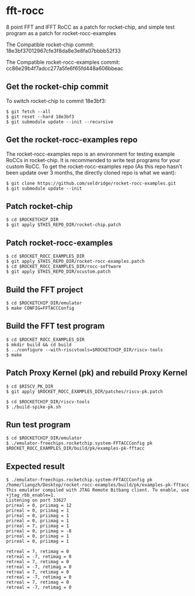 # fft-rocc
8 point FFT and IFFT RoCC as a patch for rocket-chip, and simple test program as a patch for rocket-rocc-examples


The Compatible rocket-chip commit: 18e3bf37012967cfe3f8da8e3e8fa07bbbb52f33

The Compatible rocket-rocc-examples commit: cc86e29b4f7adcc277a5fe6f65fd448a606bbeac

## Get the rocket-chip commit

To switch rocket-chip to commit 18e3bf3:

	$ git fetch --all
	$ git reset --hard 18e3bf3
	$ git submodule update --init --recursive

## Get the rocket-rocc-examples repo

The rocket-rocc-examples repo is an environment for testing example RoCCs in rocket-chip. It is recommended to write test programs for your custom RoCC. To get the rocket-rocc-examples repo (As this repo hasn't been update over 3 months, the directly cloned repo is what we want):

	$ git clone https://github.com/seldridge/rocket-rocc-examples.git
	$ git submodule update --init

## Patch rocket-chip

	$ cd $ROCKETCHIP_DIR
	$ git apply $THIS_REPO_DIR/rocket-chip.patch

## Patch rocket-rocc-examples

	$ cd $ROCKET_ROCC_EXAMPLES_DIR
	$ git apply $THIS_REPO_DIR/rocket-rocc-examples.patch
	$ cd $ROCKET_ROCC_EXAMPLES_DIR/rocc-software
	$ git apply $THIS_REPO_DIR/xcustom.patch

## Build the FFT project

	$ cd $ROCKETCHIP_DIR/emulator
	$ make CONFIG=FFTACCConfig

## Build the FFT test program

	$ cd $ROCKET_ROCC_EXAMPLES_DIR
	$ mkdir build && cd build
	$ ../configure --with-riscvtools=$ROCKETCHIP_DIR/riscv-tools
	$ make

## Patch Proxy Kernel (pk) and rebuild Proxy Kernel

	$ cd $RISCV_PK_DIR
	$ git apply $ROCKET_ROCC_EXAMPLES_DIR/patches/riscv-pk.patch

	$ cd $ROCKETCHIP_DIR/riscv-tools
	$ ./build-spike-pk.sh

## Run test program

	$ cd $ROCKETCHIP_DIR/emulator
	$ ./emulator-freechips.rocketchip.system-FFTACCConfig pk $ROCKET_ROCC_EXAMPLES_DIR/build/pk/examples-pk-fftacc

## Expected result
	$ ./emulator-freechips.rocketchip.system-FFTACCConfig pk /home/liangzh/Desktop/rocket-rocc-examples/build/pk/examples-pk-fftacc
	This emulator compiled with JTAG Remote Bitbang client. To enable, use +jtag_rbb_enable=1.
	Listening on port 33627
	prireal = 0, priimag = 12 
	prireal = 0, priimag = 1 
	prireal = 0, priimag = 1 
	prireal = 0, priimag = 1 
	prireal = 7, priimag = 1 
	prireal = 0, priimag = -8 
	prireal = 0, priimag = 1 
	prireal = 0, priimag = 1 

	retreal = 7, retimag = 0 
	retreal = -7, retimag = 0 
	retreal = 7, retimag = 0 
	retreal = -7, retimag = 0 
	retreal = 7, retimag = 0 
	retreal = -7, retimag = 0 
	retreal = 7, retimag = 0 
	retreal = -7, retimag = 0 




